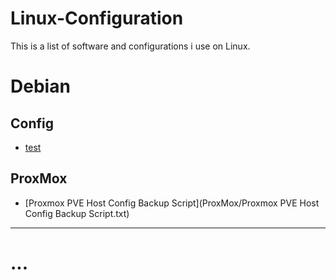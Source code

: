 # Linux-Configuration

This is a list of software and configurations i use on Linux.

# Debian

## Config
* [test](ProxMox/)



## ProxMox
* [Proxmox PVE Host Config Backup Script](ProxMox/Proxmox PVE Host Config Backup Script.txt)

---

# ...


